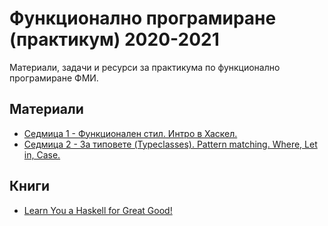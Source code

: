 # Функционално програмиране (практикум) 2020-2021

Материали, задачи и ресурси за практикума по функционално програмиране ФМИ.

## Материали

- [Седмица 1 - Функционален стил. Интро в Хаскел.](/week-1)
- [Седмица 2 - За типовете (Typeclasses). Pattern matching. Where, Let in, Case.](/week-1)

## Книги

- [Learn You a Haskell for Great Good!](http://learnyouahaskell.com/)
